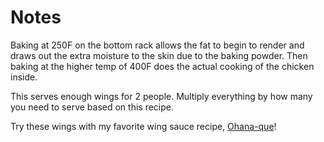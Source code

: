 # Notes

Baking at 250F on the bottom rack allows the fat to begin to render and draws out the extra moisture to the skin due to the baking powder. Then baking at the higher temp of 400F does the actual cooking of the chicken inside.

This serves enough wings for 2 people. Multiply everything by how many you need to serve based on this recipe.

Try these wings with my favorite wing sauce recipe, [Ohana-que](/recipes/ohana-que-wing-sauce/overview)!